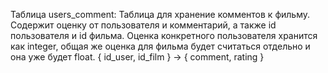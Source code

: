 Таблица users_comment:
	Таблица для хранение комментов к фильму. Содержит оценку от пользователя и комментарий, а также id пользователя и id фильма. 
	Оценка конкретного пользователя хранится как integer, общая же оценка для фильма будет считаться 
	отдельно и она уже будет float.
	{ id_user, id_film } -> { comment, rating }